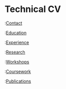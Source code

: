 # Technical CV
:[Contact](./blocks/contact_block.md)

:[Education](./blocks/education_block.md)

:[Experience](./blocks/experience_block.md)

:[Research](./blocks/research_block.md)

:[Workshops](./blocks/workshops_block.md)

:[Coursework](./blocks/coursework_block.md)

:[Publications](./blocks/publications_block.md)

